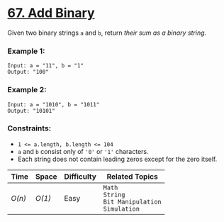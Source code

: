# [67. Add Binary](https://leetcode.com/problems/add-binary/)

Given two binary strings `a` and `b`, return _their sum as a binary string_.

### Example 1:

```
Input: a = "11", b = "1"
Output: "100"
```

### Example 2:

```
Input: a = "1010", b = "1011"
Output: "10101"
```

### Constraints:

- `1 <= a.length, b.length <= 104`
- `a` and `b` consist only of `'0'` or `'1'` characters.
- Each string does not contain leading zeros except for the zero itself.

| Time   | Space  | Difficulty | Related Topics                                           |
| ------ | ------ | ---------- | -------------------------------------------------------- |
| _O(n)_ | _O(1)_ | Easy       | `Math`<br>`String`<br>`Bit Manipulation`<br>`Simulation` |
